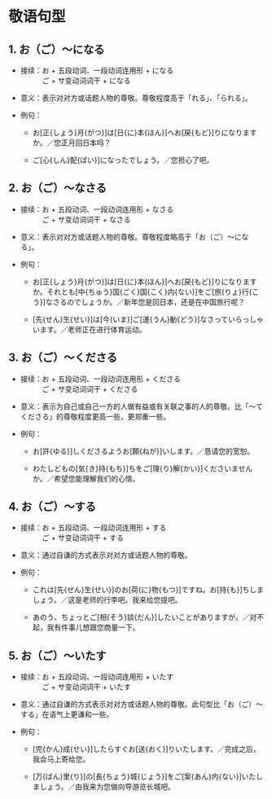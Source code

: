 # 敬语句型

## 1. お（ご）～になる

- 接续：お + 五段动词、一段动词连用形 + になる
<br/>&emsp;&emsp;&emsp;ご + サ变动词词干 + になる

- 意义：表示对对方或话题人物的尊敬。尊敬程度高于「れる」、「られる」。

- 例句：

    - お[正{しょう}月{がつ}]は[日{に}本{ほん}]へお[戻{もど}]りになりますか。／您正月回日本吗？

    - ご[心{しん}配{ぱい}]になったでしょう。／您担心了吧。

## 2. お（ご）～なさる

- 接续：お + 五段动词、一段动词连用形 + なさる
<br/>&emsp;&emsp;&emsp;ご + サ变动词词干 + なさる

- 意义：表示对对方或话题人物的尊敬。尊敬程度略高于「お（ご）～になる」。

- 例句：

    - お[正{しょう}月{がつ}]は[日{に}本{ほん}]へお[戻{もど}]りになりますか。それとも[中{ちゅう}国{ごく}国{こく}内{ない}]をご[旅{りょ}行{こう}]なさるのでしょうか。／新年您是回日本，还是在中国旅行呢？

    - [先{せん}生{せい}]は[今{いま}]ご[運{うん}動{どう}]なさっていらっしゃいます。／老师正在进行体育运动。

## 3. お（ご）～くださる

- 接续：お + 五段动词、一段动词连用形 + くださる
<br/>&emsp;&emsp;&emsp;ご + サ变动词词干 + くださる

- 意义：表示为自己或自己一方的人做有益或有关联之事的人的尊敬。比「～てくださる」的尊敬程度更高一些，更郑重一些。

- 例句：

    - お[許{ゆる}]しくださるようお[願{ねが}]いします。／恳请您的宽恕。

    - わたしどもの[気{き}持{もち}]ちをご[理{り}解{かい}]くださいませんか。／希望您能理解我们的心情。

## 4. お（ご）～する

- 接续：お + 五段动词、一段动词连用形 + する
<br/>&emsp;&emsp;&emsp;ご + サ变动词词干 + する

- 意义：通过自谦的方式表示对对方或话题人物的尊敬。

- 例句：

    - これは[先{せん}生{せい}]のお[荷{に}物{もつ}]ですね。お[持{も}]ちしましょう。／这是老师的行李吧。我来给您提吧。

    - あのう、ちょっとご[相{そう}談{だん}]したいことがありますが。／对不起，我有件事儿想跟您商量一下。

## 5. お（ご）～いたす

- 接续：お + 五段动词、一段动词连用形 + いたす
<br/>&emsp;&emsp;&emsp;ご + サ变动词词干 + いたす

- 意义：通过自谦的方式表示对对方或话题人物的尊敬。此句型比「お（ご）～する」在语气上更谦和一些。

- 例句：

    - [完{かん}成{せい}]したらすぐお[送{おく}]りいたします。／完成之后，我会马上寄给您。

    - [万{ばん}里{り}]の[長{ちょう}城{じょう}]をご[案{あん}内{ない}]いたしましょう。／由我来为您做向导游览长城吧。
    